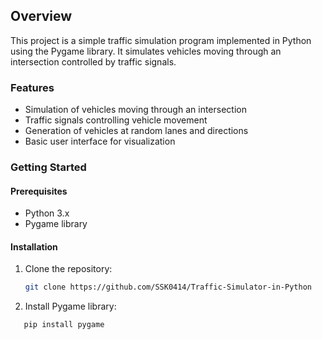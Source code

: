 ## Overview
This project is a simple traffic simulation program implemented in Python using the Pygame library. It simulates vehicles moving through an intersection controlled by traffic signals.

### Features
- Simulation of vehicles moving through an intersection
- Traffic signals controlling vehicle movement
- Generation of vehicles at random lanes and directions
- Basic user interface for visualization

### Getting Started
#### Prerequisites
- Python 3.x
- Pygame library

#### Installation
1. Clone the repository:
   ```sh
   git clone https://github.com/SSK0414/Traffic-Simulator-in-Python

2. Install Pygame library:
```sh
   pip install pygame
